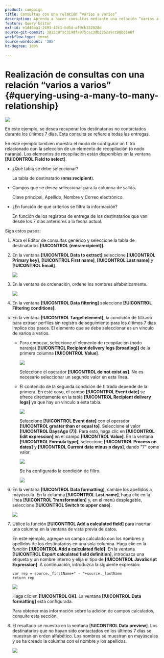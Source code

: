 ```yaml
---
product: campaign
title: Consultas con una relación “varios a varios”
description: Aprenda a hacer consultas mediante una relación “varios a varios”
feature: Query Editor
exl-id: e1d40ba1-2493-45c1-bd54-af9cb332028d
source-git-commit: 381538fac319dfa075cac3db2252a9cc80b31e0f
workflow-type: tm+mt
source-wordcount: '385'
ht-degree: 100%

---
```


# Realización de consultas con una relación “varios a varios” {#querying-using-a-many-to-many-relationship}

![](../../assets/v7-only.svg)

En este ejemplo, se desea recuperar los destinatarios no contactados durante los últimos 7 días. Esta consulta se refiere a todas las entregas.

En este ejemplo también muestra el modo de configurar un filtro relacionado con la selección de un elemento de recopilación (o nodo naranja). Los elementos de recopilación están disponibles en la ventana **[!UICONTROL Field to select]**.

* ¿Qué tabla se debe seleccionar?

   La tabla de destinatario (**nms:recipient**).

* Campos que se desea seleccionar para la columna de salida.

   Clave principal, Apellido, Nombre y Correo electrónico.

* ¿En función de qué criterios se filtra la información?

   En función de los registros de entrega de los destinatarios que van desde los 7 días anteriores a la fecha actual.

Siga estos pasos:

1. Abra el Editor de consultas genérico y seleccione la tabla de destinatarios **[!UICONTROL (nms:recipient)]**.
1. En la ventana **[!UICONTROL Data to extract]** seleccione **[!UICONTROL Primary key]**, **[!UICONTROL First name]**, **[!UICONTROL Last name]** y **[!UICONTROL Email]**.

   ![](assets/query_editor_nveau_33.png)

1. En la ventana de ordenación, ordene los nombres alfabéticamente.

   ![](assets/query_editor_nveau_34.png)

1. En la ventana **[!UICONTROL Data filtering]** seleccione **[!UICONTROL Filtering conditions]**.
1. En la ventana **[!UICONTROL Target element]**, la condición de filtrado para extraer perfiles sin registro de seguimiento para los últimos 7 días implica dos pasos. El elemento que se debe seleccionar es un vínculo de varios a varios.

   * Para empezar, seleccione el elemento de recopilación (nodo naranja) **[!UICONTROL Recipient delivery logs (broadlog)]** de la primera columna **[!UICONTROL Value]**.

      ![](assets/query_editor_nveau_67.png)

      Seleccione el operador **[!UICONTROL do not exist as]**. No es necesario seleccionar un segundo valor en esta línea.

   * El contenido de la segunda condición de filtrado depende de la primera. En este caso, el campo **[!UICONTROL Event date]** se ofrece directamente en la tabla **[!UICONTROL Recipient delivery logs]** ya que hay un vínculo a esta tabla.

      ![](assets/query_editor_nveau_36.png)

      Seleccione **[!UICONTROL Event date]** con el operador **[!UICONTROL greater than or equal to]**. Seleccione el valor **[!UICONTROL DaysAgo (7)]**. Para esto, haga clic en **[!UICONTROL Edit expression]** en el campo **[!UICONTROL Value]**. En la ventana **[!UICONTROL Formula type]**, seleccione **[!UICONTROL Process on dates]** y **[!UICONTROL Current date minus n days]**, dando &quot;7&quot; como valor.

      ![](assets/query_editor_nveau_37.png)

      Se ha configurado la condición de filtro.

      ![](assets/query_editor_nveau_38.png)

1. En la ventana **[!UICONTROL Data formatting]**, cambie los apellidos a mayúscula. En la columna **[!UICONTROL Last name]**, haga clic en la línea **[!UICONTROL Transformation]** y, en el menú desplegable, seleccione **[!UICONTROL Switch to upper case]**.

   ![](assets/query_editor_nveau_39.png)

1. Utilice la función **[!UICONTROL Add a calculated field]** para insertar una columna en la ventana de vista previa de datos.

   En este ejemplo, agregue un campo calculado con los nombres y apellidos de los destinatarios en una sola columna. Haga clic en la función **[!UICONTROL Add a calculated field]**. En la ventana **[!UICONTROL Export calculated field definition]**, introduzca una etiqueta y un nombre interno y elija el tipo de **[!UICONTROL JavaScript Expression]**. A continuación, introduzca la siguiente expresión:

   ```
   var rep = source._firstName+" - "+source._lastName
   return rep
   ```

   ![](assets/query_editor_nveau_40.png)

   Haga clic en **[!UICONTROL OK]**. La ventana **[!UICONTROL Data formatting]** está configurada.

   Para obtener más información sobre la adición de campos calculados, consulte esta sección.

1. El resultado se muestra en la ventana **[!UICONTROL Data preview]**. Los destinatarios que no hayan sido contactados en los últimos 7 días se muestran en orden alfabético. Los nombres se muestran en mayúsculas y se ha creado la columna con el nombre y los apellidos.

   ![](assets/query_editor_nveau_41.png)
